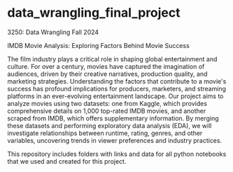 # data_wrangling_final_project
3250: Data Wrangling Fall 2024 <br>

IMDB Movie Analysis: Exploring Factors Behind Movie Success

The film industry plays a critical role in shaping global entertainment and culture. For over a century, movies have captured the imagination of audiences, driven by their creative narratives, production quality, and marketing strategies. Understanding the factors that contribute to a movie's success has profound implications for producers, marketers, and streaming platforms in an ever-evolving entertainment landscape.
Our project aims to analyze movies using two datasets: one from Kaggle, which provides comprehensive details on 1,000 top-rated IMDB movies, and another scraped from IMDB, which offers supplementary information. By merging these datasets and performing exploratory data analysis (EDA), we will investigate relationships between runtime, rating, genres, and other variables, uncovering trends in viewer preferences and industry practices.

This repository includes folders with links and data for all python notebooks that we used and created for this project.

